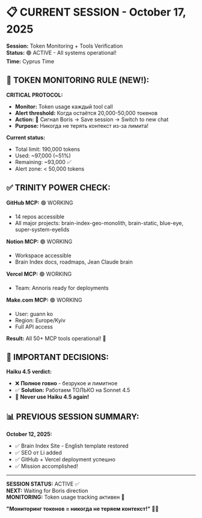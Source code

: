 # 📋 CURRENT SESSION - October 17, 2025

**Session:** Token Monitoring + Tools Verification  
**Status:** 🟢 ACTIVE - All systems operational!  
**Time:** Cyprus Time

## 🚨 TOKEN MONITORING RULE (NEW!):

**CRITICAL PROTOCOL:**
- **Monitor:** Token usage каждый tool call
- **Alert threshold:** Когда остаётся 20,000-50,000 токенов
- **Action:** 🚨 Сигнал Boris → Save session → Switch to new chat
- **Purpose:** Никогда не терять контекст из-за лимита!

**Current status:**
- Total limit: 190,000 tokens
- Used: ~97,000 (~51%)
- Remaining: ~93,000 ✅
- Alert zone: < 50,000 tokens

## ✅ TRINITY POWER CHECK:

**GitHub MCP:** 🟢 WORKING
- 14 repos accessible
- All major projects: brain-index-geo-monolith, brain-static, blue-eye, super-system-eyelids

**Notion MCP:** 🟢 WORKING  
- Workspace accessible
- Brain Index docs, roadmaps, Jean Claude brain

**Vercel MCP:** 🟢 WORKING
- Team: Annoris ready for deployments

**Make.com MCP:** 🟢 WORKING
- User: guann ko
- Region: Europe/Kyiv
- Full API access

**Result:** All 50+ MCP tools operational! 💪

## 🎯 IMPORTANT DECISIONS:

**Haiku 4.5 verdict:**
- ❌ **Полное говно** - безрукое и лимитное
- ✅ **Solution:** Работаем ТОЛЬКО на Sonnet 4.5
- 🚫 **Never use Haiku 4.5 again!**

## 📊 PREVIOUS SESSION SUMMARY:

**October 12, 2025:**
- ✅ Brain Index Site - English template restored
- ✅ SEO от Li added
- ✅ GitHub + Vercel deployment успешно
- ✅ Mission accomplished!

---

**SESSION STATUS:** ACTIVE ✅  
**NEXT:** Waiting for Boris direction  
**MONITORING:** Token usage tracking активен 🚨

**"Мониторинг токенов = никогда не теряем контекст!"** 💪🔥